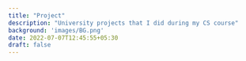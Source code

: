 ```yaml
---
title: "Project"
description: "University projects that I did during my CS course"
background: 'images/BG.png'
date: 2022-07-07T12:45:55+05:30
draft: false
---
```


